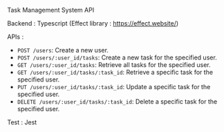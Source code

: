 Task Management System API

Backend : Typescript (Effect library : https://effect.website/)

APIs : 

- `POST /users`: Create a new user.
- `POST /users/:user_id/tasks`: Create a new task for the specified user.
- `GET /users/:user_id/tasks`: Retrieve all tasks for the specified user.
- `GET /users/:user_id/tasks/:task_id`: Retrieve a specific task for the specified user.
- `PUT /users/:user_id/tasks/:task_id`: Update a specific task for the specified user.
- `DELETE /users/:user_id/tasks/:task_id`: Delete a specific task for the specified user.

Test : Jest
